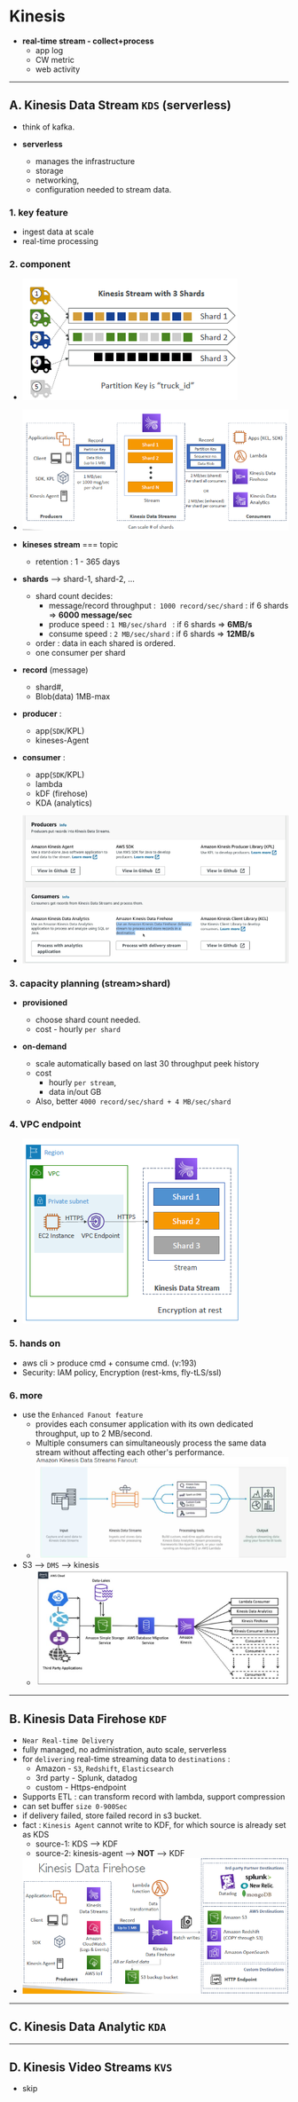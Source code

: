 # Kinesis 
- **real-time stream - collect+process**
  - app log
  - CW metric
  - web activity
---
## A. Kinesis Data Stream `KDS` (serverless)
- think of kafka.

- **serverless**
  - manages the infrastructure
  - storage
  - networking,
  - configuration needed to stream data.
  
### 1. key feature
- ingest data at scale 
- real-time processing

### 2. component
- ![img_4.png](../99_img/decouple/img_4.png)
- ![img.png](../99_img/decouple/img.png)

- **kineses stream**  === topic
  - retention : 1 - 365 days
- **shards** --> shard-1, shard-2, ...
  - shard count decides:
    - message/record throughput :` 1000 record/sec/shard` : if 6 shards => **6000 message/sec**
    - produce speed : `1 MB/sec/shard ` : if 6 shards => **6MB/s**
    - consume speed : `2 MB/sec/shard`  : if 6 shards => **12MB/s**
  - order : data in each shared is ordered.
  - one consumer per shard

- **record**  (message)
  - shard#,
  - Blob(data) 1MB-max
  
- **producer** : 
  - app(`SDK`/KPL)
  - kineses-Agent
  
- **consumer** :
  - app(`SDK`/KPL)
  - lambda
  - kDF (firehose)
  - KDA (analytics)
  
- ![img_2.png](../99_img/decouple/img_2.png)

### 3. capacity planning (stream>shard)
- **provisioned**
  - choose shard count needed.
  - cost - hourly `per shard`
  
- **on-demand**
  - scale automatically based on last 30 throughput peek history
  - cost 
    - hourly `per stream`, 
    - data in/out GB
  - Also, better `4000 record/sec/shard + 4 MB/sec/shard`


### 4. VPC endpoint
- ![img_1.png](../99_img/decouple/img_1.png)

### 5. hands on
- aws cli > produce cmd + consume cmd. (v:193)
- Security: IAM policy, Encryption (rest-kms, fly-tLS/ssl)

### 6. more
- use the `Enhanced Fanout feature`
  - provides each consumer application with its own dedicated throughput, up to 2 MB/second.
  - Multiple consumers can simultaneously process the same data stream without affecting each other's performance.
  - ![img_2.png](../99_img/dva/sqs/img_2.png)
- S3 --> `DMS` --> kinesis
  - ![img_1.png](../99_img/dva/sqs/img_1.png)

---
## B. Kinesis Data Firehose `KDF`
- `Near Real-time Delivery`
- fully managed, no administration, auto scale, serverless
- for `delivering` real-time streaming data to `destinations` :
  - Amazon - `S3`, `Redshift`, `Elasticsearch`
  - 3rd party - Splunk, datadog
  - custom - Https-endpoint
- Supports ETL : can transform record with lambda, support compression
- can set buffer `size 0-900Sec`
- if delivery failed, store failed record in s3 bucket.
- fact : `Kinesis Agent` cannot write to KDF, for which source is already set as KDS
  - source-1: KDS --> KDF
  - source-2: kinesis-agent --> **NOT** --> KDF
- ![img_3.png](../99_img/decouple/img_3.png)
---
## C. Kinesis Data Analytic  `KDA`

---
## D. Kinesis Video Streams `KVS`
- skip


